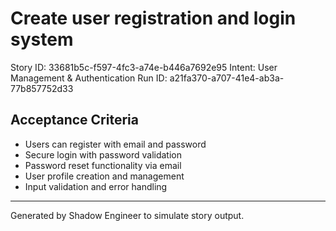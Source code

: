 # Create user registration and login system

Story ID: 33681b5c-f597-4fc3-a74e-b446a7692e95
Intent: User Management & Authentication
Run ID: a21fa370-a707-41e4-ab3a-77b857752d33

## Acceptance Criteria
- Users can register with email and password
- Secure login with password validation
- Password reset functionality via email
- User profile creation and management
- Input validation and error handling

---
Generated by Shadow Engineer to simulate story output.
